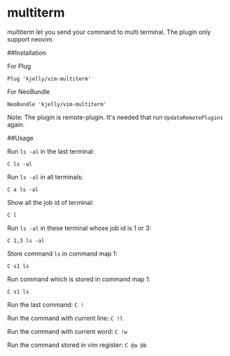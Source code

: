 multiterm
=========

multiterm let you send your command to multi terminal.
The plugin only support neovim.


##Installation

For Plug

`Plug 'kjelly/vim-multiterm'`

For NeoBundle

`NeoBundle 'kjelly/vim-multiterm'`

Note: The plugin is remote-plugin.
It's needed that run `UpdateRemotePlugins` again.


##Usage

Run `ls -al` in the last terminal:

`C ls -al`

Run `ls -al` in all terminals:

`C a ls -al`

Show all the job id of terminal:

`C l`

Run `ls -al` in these terminal whose job id is 1 or 3:

`C 1,3 ls -al`

Store command `ls` in command map 1:

`C s1 ls`

Run command which is stored in command map 1:

`C s1 ls`

Run the last command:
`C !`

Run the command with current line:
`C !l`

Run the command with current word:
`C !w`

Run the command stored in vim register:
`C @a @b`
